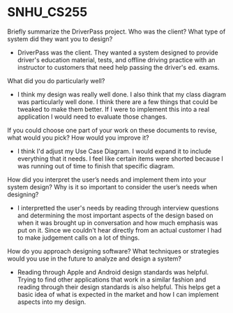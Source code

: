 # SNHU_CS255

Briefly summarize the DriverPass project. Who was the client? What type of system did they want you to design?
- DriverPass was the client.  They wanted a system designed to provide driver's education material, tests, and offline driving practice with an instructor to customers that need help passing the driver's ed. exams. 

What did you do particularly well?
- I think my design was really well done.  I also think that my class diagram was particularly well done.  I think there are a few things that could be tweaked to make them better.  If I were to implement this into a real application I would need to evaluate those changes. 

If you could choose one part of your work on these documents to revise, what would you pick? How would you improve it?
- I think I'd adjust my Use Case Diagram.  I would expand it to include everything that it needs.  I feel like certain items were shorted because I was running out of time to finish that specific diagram.

How did you interpret the user’s needs and implement them into your system design? Why is it so important to consider the user’s needs when designing?
- I interpretted the user's needs by reading through interview questions and determining the most important aspects of the design based on when it was brought up in conversation and how much emphasis was put on it.  Since we couldn't hear directly from an actual customer I had to make judgement calls on a lot of things.  

How do you approach designing software? What techniques or strategies would you use in the future to analyze and design a system?
- Reading through Apple and Android design standards was helpful.  Trying to find other applications that work in a similar fashion and reading through their design standards is also helpful.  This helps get a basic idea of what is expected in the market and how I can implement aspects into my design.  
